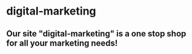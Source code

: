# digital-marketing
## Our site "digital-marketing" is a one stop shop for all your marketing needs!
